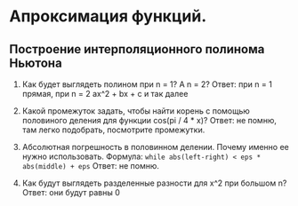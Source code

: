 # Апроксимация функций.
## Построение интерполяционного полинома Ньютона

1. Как будет выглядеть полином при n = 1? А n = 2?
Ответ: при n = 1 прямая, при n = 2 ax^2 + bx + c и так далее

2. Какой промежуток задать, чтобы найти корень c помощью половиного деления для функции cos(pi / 4 * x)?
Ответ: не помню, там легко подобрать, посмотрите промежутки.

3. Абсолютная погрешность в половинном делении. Почему именно ее нужно использовать.
Формула: ``` while abs(left-right) < eps * abs(middle) + eps ```
Ответ: не помню.

4. Как будут выглядеть разделенные разности для x^2 при большом n? 
Ответ: они будут равны 0

